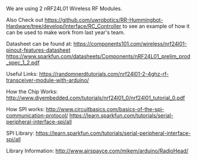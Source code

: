 We are using 2 nRF24L01 Wireless RF Modules.

Also Check out https://github.com/uwrobotics/RR-Hummingbot-Hardware/tree/develop/Interface/RC_Controller to see an example of how it can be used to make work from last year's team.

Datasheet can be found at:
https://components101.com/wireless/nrf24l01-pinout-features-datasheet
https://www.sparkfun.com/datasheets/Components/nRF24L01_prelim_prod_spec_1_2.pdf

Useful Links:
https://randomnerdtutorials.com/nrf24l01-2-4ghz-rf-transceiver-module-with-arduino/

How the Chip Works:
http://www.diyembedded.com/tutorials/nrf24l01_0/nrf24l01_tutorial_0.pdf

How SPI works:
http://www.circuitbasics.com/basics-of-the-spi-communication-protocol/
https://learn.sparkfun.com/tutorials/serial-peripheral-interface-spi/all

SPI Library:
https://learn.sparkfun.com/tutorials/serial-peripheral-interface-spi/all

Library Information:
http://www.airspayce.com/mikem/arduino/RadioHead/
